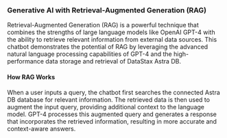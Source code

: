 ### Generative AI with Retrieval-Augmented Generation (RAG)
Retrieval-Augmented Generation (RAG) is a powerful technique that combines the strengths of large language models like OpenAI GPT-4 with the ability to retrieve relevant information from external data sources. This chatbot demonstrates the potential of RAG by leveraging the advanced natural language processing capabilities of GPT-4 and the high-performance data storage and retrieval of DataStax Astra DB.

#### How RAG Works
When a user inputs a query, the chatbot first searches the connected Astra DB database for relevant information. The retrieved data is then used to augment the input query, providing additional context to the language model. GPT-4 processes this augmented query and generates a response that incorporates the retrieved information, resulting in more accurate and context-aware answers.
